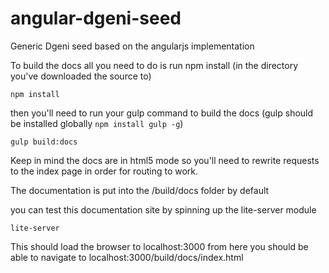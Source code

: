 # angular-dgeni-seed
Generic Dgeni seed based on the angularjs implementation

To build the docs all you need to do is run npm install (in the directory you've downloaded the source to)

` npm install `

then you'll need to run your gulp command to build the docs (gulp should be installed globally `npm install gulp -g`)

` gulp build:docs `

Keep in mind the docs are in html5 mode so you'll need to rewrite requests to the index page in order for routing to work.

The documentation is put into the /build/docs folder by default

you can test this documentation site by spinning up the lite-server module

` lite-server ` 

This should load the browser to localhost:3000 from here you should be able to navigate to localhost:3000/build/docs/index.html
